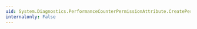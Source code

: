```yaml
---
uid: System.Diagnostics.PerformanceCounterPermissionAttribute.CreatePermission
internalonly: False
---
```

